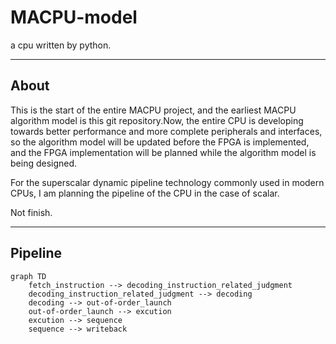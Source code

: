 # MACPU-model

a cpu written by python.

---
## About

This is the start of the entire MACPU project, and the earliest MACPU algorithm model is this git repository.Now, the entire CPU is developing towards better performance and more complete peripherals and interfaces, so the algorithm model will be updated before the FPGA is implemented, and the FPGA implementation will be planned while the algorithm model is being designed.

For the superscalar dynamic pipeline technology commonly used in modern CPUs, I am planning the pipeline of the CPU in the case of scalar.

Not finish.

---

## Pipeline

```mermaid
graph TD
	fetch_instruction --> decoding_instruction_related_judgment
	decoding_instruction_related_judgment --> decoding
	decoding --> out-of-order_launch
	out-of-order_launch --> excution
	excution --> sequence
	sequence --> writeback
```

